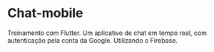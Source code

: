 # Chat-mobile
Treinamento com Flutter. Um aplicativo de chat em tempo real, com autenticação pela conta da Google. Utilizando o Firebase.
